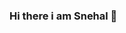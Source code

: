 ### Hi there i am Snehal 👋

<!--
**Snehal4315/Snehal4315** is a ✨ _special_ ✨ repository because its `README.md` (this file) appears on your GitHub profile.

Here are some ideas to get you started:

- 🔭 I’m currently working on ...
- 🌱 I’m currently learning machine learning.
- 👯 I’m looking to collaborate on ...
- 🤔 I’m looking for help with ...
- 💬 Ask me about ...
- 📫 How to reach me: snehalgamit3112@gmail.com
- 😄 Pronouns: ...
- ⚡ Fun fact: ...
-->
